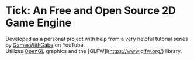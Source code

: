 # Tick: An <b>F</b>ree and <b>O</b>pen <b>S</b>ource 2D Game Engine
Developed as a personal project with help from a very helpful tutorial series by [GamesWithGabe](https://www.youtube.com/channel/UCQP4qSCj1eHMHisDDR4iPzw) on YouTube.
<br>
Utilizes [OpenGL](https://www.opengl.org//) graphics and the [GLFW]I(https://www.glfw.org/) library.
